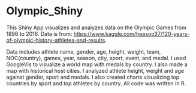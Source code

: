 # Olympic_Shiny

This Shiny App visualizes and analyzes data on the Olympic Games from 1896 to 2016. Data is from: https://www.kaggle.com/heesoo37/120-years-of-olympic-history-athletes-and-results.

Data includes athlete name, gender, age, height, weight, team, NOC(country), games, year, season, city, sport, event, and medal. I used GoogleVis to visualize a world map with medals by country. I also made a map with historical host cities. I analyzed athlete height, weight and age against gender, sport and medals. I also created charts visualizing top countries by sport and top athletes by country. All code was written in R.
